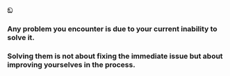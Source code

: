 ### ඞ

### Any problem you encounter is due to your current inability to solve it. 
### Solving them is not about fixing the immediate issue but about improving yourselves in the process.

